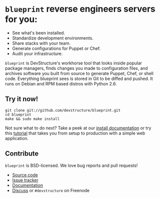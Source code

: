 # `blueprint` reverse engineers servers for you:

* See what's been installed.
* Standardize development environments.
* Share stacks with your team.
* Generate configurations for Puppet or Chef.
* Audit your infrastructure.

`blueprint` is DevStructure's workhorse tool that looks inside popular package managers, finds changes you made to configuration files, and archives software you built from source to generate Puppet, Chef, or shell code.  Everything blueprint sees is stored in Git to be diffed and pushed.  It runs on Debian and RPM based distros with Python 2.6.

## Try it now!

	git clone git://github.com/devstructure/blueprint.git
	cd blueprint
	make && sudo make install

Not sure what to do next?  Take a peek at our [install documentation](http://devstructure.github.com/blueprint/) or try this [tutorial](http://devstructure.com/tutorial.html) that takes you from setup to production with a simple web application.

## Contribute

`blueprint` is BSD-licensed.  We love bug reports and pull requests!

* [Source code](https://github.com/devstructure/blueprint)
* [Issue tracker](https://github.com/devstructure/blueprint/issues)
* [Documentation](http://devstructure.github.com/blueprint/)
* [Discuss](https://groups.google.com/forum/#!forum/blueprint-users) or `#devstructure` on Freenode
